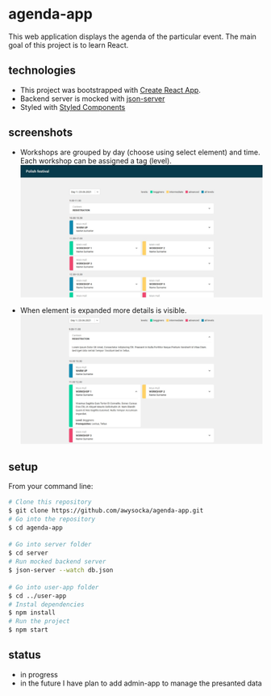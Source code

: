 # agenda-app
This web application displays the agenda of the particular event. 
The main goal of this project is to learn React.

## technologies
* This project was bootstrapped with [Create React App](https://github.com/facebook/create-react-app).
* Backend server is mocked with [json-server](https://github.com/typicode/json-server)
* Styled with [Styled Components](https://styled-components.com/)

## screenshots
* Workshops are grouped by day (choose using select element) and time. Each workshop can be assigned a tag (level).
![dashboard](https://github.com/awysocka/agenda-app/blob/master/readme-img/Dashboard.jpg)

* When element is expanded more details is visible.
![shows open elements](https://github.com/awysocka/agenda-app/blob/master/readme-img/Open-elements.jpg)

## setup
From your command line:

```bash
# Clone this repository
$ git clone https://github.com/awysocka/agenda-app.git
# Go into the repository
$ cd agenda-app

# Go into server folder
$ cd server
# Run mocked backend server
$ json-server --watch db.json

# Go into user-app folder
$ cd ../user-app
# Instal dependencies 
$ npm install
# Run the project 
$ npm start

```

## status
* in progress
* in the future I have plan to add admin-app to manage the presanted data
